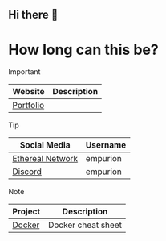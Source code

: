 ## Hi there 👋


# How long can this be?


> [!IMPORTANT]
> |   Website   |   Description   |
> |------|------|
> |   [Portfolio](https://portfolio.empurion.net)   |      |

> [!TIP]
> |   Social Media   |   Username   |
> |------|------|
> |  [Ethereal Network](https://chat.ethereal-network.com)     |   empurion   |
> |  [Discord](https://www.discord.gg)    |   empurion   |

> [!NOTE]
> |   Project   |   Description   |
> |------|------|
> |   [Docker](https://github.com/Empurion/Docker)   |   Docker cheat sheet   |
